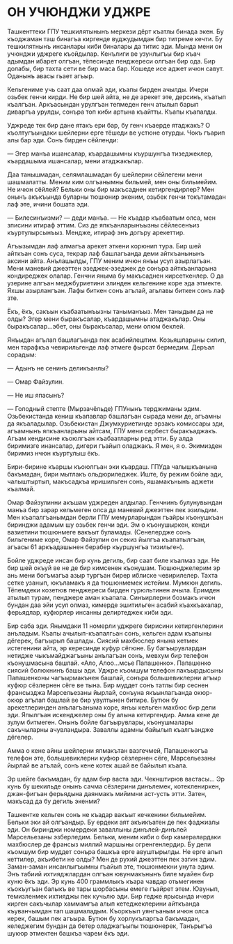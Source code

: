 # ОН УЧЮНДЖИ УДЖРЕ

Ташкенттеки ГПУ тешкилятынынъ меркези дёрт къатлы бинада экен.
Бу къоджаман таш бинагъа киргенде вуджудымдан бир титреме кечти.
Бу тешкилятнынъ инсанлары киби биналары да титис эди.
Мында мени он учюнджи уджреге къойдылар.
Кенълиги ве узунлыгъы бир къач адымдан ибарет олгъан, тёпесинде пенджереси олгъан бир ода.
Бир долабы, бир тахта сети ве бир маса бар.
Кошеде исе аджет ичюн савут.
Оданынъ авасы гьает агъыр.

Кельгениме учь саат даа олмай эди, къапы бирден ачылды.
Ичери озьбек генчи кирди.
Не бир шей айта, не де арекет эте, дерсинъ, къатып къалгъан.
Аркъасындан урулгъан тепмеден генч атылып барып диваргъа урулды, сонъра топ киби артына къайтты.
Къапы къапалды.

Уджреде тек бир дане ятакъ ери бар, бу генч къаерде ятаджакъ?
О къолтугъындаки шейлерни ерге тёшеди ве устюне отурды.
Чокъ гъарип алы бар эди.
Сонъ бирден сёйленди:

— Эгер манъа ишансалар, къардашымны къуршунгъа тизеджеклер, къардашыма ишансалар, мени атаджакълар.

Даа танышмадан, селямлашмадан бу шейлерни сёйлегени мени шашмалатты.
Меним ким олгъанымны бильмей, мен оны бильмейим.
Не ичюн сёйлей?
Бельки оны бир макъсаднен кетиргендирлер?
Мен онынъ акъкъында буларны тюшюнир экеним, озьбек генчи токътамадан лаф эте, ичини бошата эди.

— Билесинъизми? — деди манъа. — Не къадар къабаатым олса, мен зписини итираф эттим.
Сиз де япкъанларынъызны сёйлесенъиз къуртулырсынъыз.
Мендже, итираф энъ догъру арекеттир.

Агъызымдан лаф алмагъа арекет эткени корюнип тура.
Бир шей айткъан сонъ суса, текрар лаф башлагъанда деми айткъанынынъ аксини айта.
Анълашылды, ГПУ меним ичюн янъы усул азырлагъан.
Мени маневий джеэттен эзеджек-эзеджек де сонъра айткъанларына кондиреджек олалар.
Генчни яныма бу макъсаднен кирсеткенлер.
О да узерине алгъан меджбуриетини элинден кельгенине коре эда этмекте.
Яхшы азырлангъан.
Лафы биткен сонъ агълай, агьлавы биткен сонъ лаф зте.

Ёкъ, ёкъ, сакъын къабаатынъызны таныманъыз.
Мен таныдым да не олды?
Эгер мени быракъсалар, къардашымны атаджакълар.
Оны быракъсалар...эбет, оны быракъсалар, мени олюм беклей.

Янъыдан агълап башлагъанда пек асабийлештим.
Козьяшларыны силип, мен тарафкъа чевирильгенде лаф этмеге фырсат бермедим.
Деръал сорадым:

— Адынъ не сенинъ деликъанлы?

— Омар Файзулин.

— Не иш япасынъ?

— Голодный степте (Мырзачёльде) ГПУнынъ терджиманы эдим.
Озьбекистанда кениш къапавлар башлагъан сырада мени де, агъамны да якъаладылар.
Озьбекистан Джумхуриетинде эрзакъ комиссары зди, агъамнынъ япкъанларыны айтсам, ГПУ мени сербест быракъаджакъ.
Агъам кендисине къоюлгъан къабаатларны ред этти.
Бу алда биримизге инансалар, дигери гъайып оладжакъ.
Я мен, я о.
Экимизден биримиз нчюн къуртулыш ёкъ.

Бири-бирине къаршы къоюлгъан эки къардаш.
ГПУда чалышкъанына бакъмадан, бири мытлакъ ольдюриледжек.
Иште, бу режим бойле эди, чалыштыртып, макъсадкъа иришильген сонъ, яшамакънынъ аджети къалмай.

Омар Файзулинни акъшам уджреден алдылар.
Генчнинъ булунувындан манъа бир зарар кельмеген олса да маневий джеэттен пек эзильдим.
Мен къапалгъанымдан берли ГПУ мемурларындан гъайры къонушкъан биринджи адамым шу озьбек генчи эди.
Эм о къонушыркен, кенди вазиетини тюшюнмеге вакъыт буламады.
(Сенелердже сонъ бильгениме коре, Омар Файзулин он секиз йылгъа къапатылгъан, агъасы 61 аркъадашынен берабер къуршунгъа тизильген).

Бойле уджреде инсан бир кунь дегиль, бир саат биле къалмаз эди.
Не бир шей окъуй ве не де бир кимсенен къонушам.
Тюшюнджелерим эр ань мени богъмагъа азыр тургъан бирер иблиске чевирилелер.
Тахта сетке узанып, юкъламакъ я да тюшюнмемек истейим.
Мумкюн дегиль.
Тёпемдеки козетюв пенджереси бирден гурюльтинен ачыла.
Еримден атылып турам, пенджере аман къапала.
Синъирлерни бозмакъ ичюн бундан даа эйи усул олмаз, кимерде эшитильген асабий къахкъахалар, ферьядлар, куфюрлер инсанны делиртеджек киби эди.

Бир саба эди.
Янымдаки 11 номерли уджреге бирисини кетиргенлерини анъладым.
Къапы ачылып-къапалгьан сонъ, кельген адам къапыны дёгерек, багъырып башлады.
Сиясий махбюслер янына кетмек истегенини айта, эр кересинде куфур сёгюне.
Бу багъырувлардан нетидже чыкъмайджагъыны анълагъан сонъ, мевхум бир телефон къонушмасына башлай.
«Ало, Алоо...мсье Папашенко».
Папашенко сиясий болюкнинъ башы эди.
Уджре къомшум телефон лакъырдысыны Папашенконы чагъырмакънен башлай, сонъра большевиклерни агъыр куфюр сёзлернен сёге ве тына.
Бир муддет сонъ татлы бир сеснен франсызджа Марсельезаны йырлай, сонъуна якъынлагъанда окюр-окюр агълап башлай ве бир увултынен битире.
Бутюн бу арекетлеринден анълагъаныма коре, янъы кельген махбюс бир дели эди.
Япылгъан искенджелер оны бу алына кетиргендир.
Амма кене де зулум битмеген.
Онынъ бойле багъырувлары, къонушмалары сакъчыларны ачувландыра.
Заваллы адамны байылып къалгъандже дёгелер.

Амма о кене айны шейлерни япмакътан вазгечмей, Папашенкогъа телефон эте, большевиклерни куфюр сёзлернен сёге, Марсельезаны йырлай ве агълай, сонъ кене котек ашай ве байылып къала.

Эр шейге бакъмадан, бу адам бир васта эди.
Чекнштирюв вастасы...
Эр кунь бу шекильде онынъ сачма сёзлерини динълемек, котеклениркен, джан-фигъан ферьядына даянмакъ мийимни аст-усть этти.
Затен, макъсад да бу дегиль экенми?

Ташкентке кельген сонъ не къадар вакъыт кечкенини бильмейим.
Бельки эки ай олгъандыр.
Бу ердеки аят акъикъатен де пек фаджиалы эди.
Он биринджи номердеки заваллыны динълей-динълей Марсельезаны эзберледим.
Бельки, меним киби о бир камералардаки махбюслер де франсыз миллий маршыны огренгенлердир.
Бу дели къомшум бир муддет сонъра башкъа ерге авуштырылды.
Не ерге алып кеттилер, акъибети не олды?
Мен де рухий джеэттен пек эзгин эдим.
Заман-заман инсанлыгъымны гъайып эте, тюшюнмекни унута эдим.
Энъ табиий ихтияджлардан олгъан ювунмакънынъ биле муайен бир куню ёкъ эди.
Эр кунь 400 граммлыкъ къара чавдар отьмегинен къокъугъан балыкъ ве тары шорбасыны емеге гъайрет этем.
Ювунып, темизленмек ихтияджы пек кучьлю эди.
Бир гедже ярысында ичери кирген сакъчылар хаммамгъа алып кетеджеклерини айткъанда къуванчымдан тап шашмаладым.
Къоркъып уянгъаным ичюн олса керек, башым пек агъыра.
Бутюн бу хорлукъларгъа бакъмадан, келеджегим бундан да бетер оладжагъыпы тюшюнерек, Танърыгъа шукюр этмектен башкъа чарем ёкъ эди.
